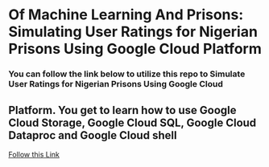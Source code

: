 # Of Machine Learning And Prisons: Simulating User Ratings for Nigerian Prisons Using Google Cloud Platform

### You can follow the link below to utilize this repo to Simulate User Ratings for Nigerian Prisons Using Google Cloud 
## Platform. You get to learn how to use Google Cloud Storage, Google Cloud SQL, Google Cloud Dataproc and Google Cloud shell 


[Follow this Link](https://medium.com/the-andela-way/of-machine-learning-and-prisons-simulating-user-ratings-for-nigerian-prisons-using-google-cloud-39d0603bf9e7)
